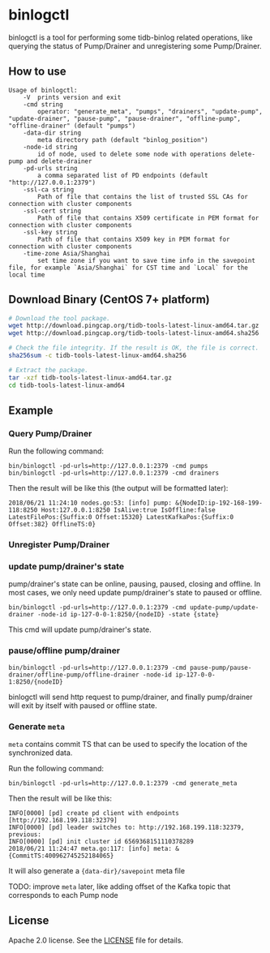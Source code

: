 # binlogctl

binlogctl is a tool for performing some tidb-binlog related operations, like querying the status of Pump/Drainer and unregistering some Pump/Drainer.

## How to use

```
Usage of binlogctl:
	-V	prints version and exit
	-cmd string
		operator: "generate_meta", "pumps", "drainers", "update-pump", "update-drainer", "pause-pump", "pause-drainer", "offline-pump", "offline-drainer" (default "pumps")
	-data-dir string
		meta directory path (default "binlog_position")
	-node-id string
		id of node, used to delete some node with operations delete-pump and delete-drainer
	-pd-urls string
		a comma separated list of PD endpoints (default "http://127.0.0.1:2379")
	-ssl-ca string
		Path of file that contains the list of trusted SSL CAs for connection with cluster components
	-ssl-cert string
		Path of file that contains X509 certificate in PEM format for connection with cluster components
	-ssl-key string
		Path of file that contains X509 key in PEM format for connection with cluster components
	-time-zone Asia/Shanghai
		set time zone if you want to save time info in the savepoint file, for example `Asia/Shanghai` for CST time and `Local` for the local time
```

## Download Binary (CentOS 7+ platform)

```bash
# Download the tool package.
wget http://download.pingcap.org/tidb-tools-latest-linux-amd64.tar.gz
wget http://download.pingcap.org/tidb-tools-latest-linux-amd64.sha256

# Check the file integrity. If the result is OK, the file is correct.
sha256sum -c tidb-tools-latest-linux-amd64.sha256

# Extract the package.
tar -xzf tidb-tools-latest-linux-amd64.tar.gz
cd tidb-tools-latest-linux-amd64
```

## Example

### Query Pump/Drainer

Run the following command:

```
bin/binlogctl -pd-urls=http://127.0.0.1:2379 -cmd pumps
bin/binlogctl -pd-urls=http://127.0.0.1:2379 -cmd drainers
```

Then the result will be like this (the output will be formatted later):

```
2018/06/21 11:24:10 nodes.go:53: [info] pump: &{NodeID:ip-192-168-199-118:8250 Host:127.0.0.1:8250 IsAlive:true IsOffline:false LatestFilePos:{Suffix:0 Offset:15320} LatestKafkaPos:{Suffix:0 Offset:382} OfflineTS:0}
```

### Unregister Pump/Drainer

### update pump/drainer's state
pump/drainer's state can be online, pausing, paused, closing and offline. In most cases, we only need update pump/drainer's state to paused or offline.
```
bin/binlogctl -pd-urls=http://127.0.0.1:2379 -cmd update-pump/update-drainer -node-id ip-127-0-0-1:8250/{nodeID} -state {state}
```
This cmd will update pump/drainer's state.

### pause/offline pump/drainer
```
bin/binlogctl -pd-urls=http://127.0.0.1:2379 -cmd pause-pump/pause-drainer/offline-pump/offline-drainer -node-id ip-127-0-0-1:8250/{nodeID}
```
binlogctl will send http request to pump/drainer, and finally pump/drainer will exit by itself with paused or offline state.

### Generate `meta`

`meta` contains commit TS that can be used to specify the location of the synchronized data.

Run the following command:

```
bin/binlogctl -pd-urls=http://127.0.0.1:2379 -cmd generate_meta
```

Then the result will be like this:

```
INFO[0000] [pd] create pd client with endpoints [http://192.168.199.118:32379]
INFO[0000] [pd] leader switches to: http://192.168.199.118:32379, previous:
INFO[0000] [pd] init cluster id 6569368151110378289
2018/06/21 11:24:47 meta.go:117: [info] meta: &{CommitTS:400962745252184065}
```

It will also generate a `{data-dir}/savepoint` meta file

TODO: improve `meta` later, like adding offset of the Kafka topic that corresponds to each Pump node

## License

Apache 2.0 license. See the [LICENSE](../LICENSE) file for details.
